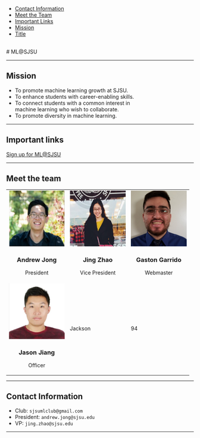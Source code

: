 <ul class="navbar">
  <li><a class="links" href="/Website/#contact">Contact Information</a></li>
  <li><a class="links" href="/Website/#team">Meet the Team</a></li>
  <li><a class="links" href="/Website/#importantlinks">Important Links</a></li>
  <li><a class="links" href="/Website/#mission">Mission</a></li>
  <li><a class="links" href="/Website/#mlsjsu">Title</a></li>
</ul>
<br>
# ML@SJSU<a name="#mlsjsu"></a>

---

## Mission<a name="#mission"></a> 

 * To promote machine learning growth at SJSU.  
 * To enhance students with career-enabling skills.  
 * To connect students with a common interest in <br>machine learning who wish to collaborate.  
 * To promote diversity in machine learning.  
---

## Important links <a name="#importantlinks"></a>

[Sign up for ML@SJSU](https://docs.google.com/forms/d/e/1FAIpQLSePkD5O-81AGgtwxGZSegI2_rq0Ic5o7R9KgyOplnd-yCxa9Q/viewform)

---

## Meet the team <a name="#team"></a>

<table>
  <tr>
    <td><img src="slack/AndrewJong.JPG" width="150" height="150" /> <br> <h3 align="center">Andrew Jong</h3> <p align="center">President</p></td>
    <td><img src="slack/JingZhao.JPG" width="150" height="150" /> <br> <h3 align="center">Jing Zhao</h3> <p align="center">Vice President</p></td>
    <td><img src="slack/GastonGarrido1.jpg" width="150" height="150" /> <br> <h3 align="center">Gaston Garrido </h3> <p align="center"> Webmaster </p></td>
  </tr>
  <tr>
    <td><img src="slack/JasonJiang.JPG" width="150" height="150" /> <br> <h3 align="center">Jason Jiang </h3> <p align="center"> Officer </p></td>
    <td>Jackson</td>
    <td>94</td>
  </tr>
</table>    



  
---

## Contact Information <a name="#contact"></a>

* Club: 		    `sjsumlclub@gmail.com`
* President:    `andrew.jong@sjsu.edu`
* VP: 				`jing.zhao@sjsu.edu`

---

